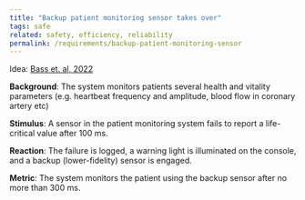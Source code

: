 ```yaml
---
title: "Backup patient monitoring sensor takes over"
tags: safe
related: safety, efficiency, reliability
permalink: /requirements/backup-patient-monitoring-sensor
---
```


<div class="quality-requirement" markdown="1">

Idea: [Bass et. al, 2022](/references/#bass-swa-practice)

**Background**: The system monitors patients several health and vitality parameters (e.g. heartbeat frequency and amplitude, blood flow in coronary artery etc)

**Stimulus**: A sensor in the patient monitoring system fails to report a life-critical value after 100 ms. 

**Reaction**: 
The failure is logged, a warning light is illuminated on the console, and a backup (lower-fidelity) sensor is engaged. 

**Metric**: 
The system monitors the patient using the backup sensor after no more than 300 ms.


</div><br>





